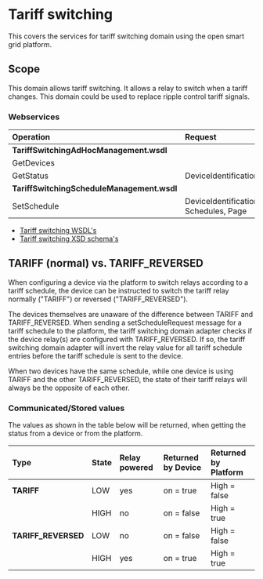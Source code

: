 # Tariff switching

This covers the services for tariff switching domain using the open smart grid platform.

## Scope

This domain allows tariff switching. It allows a relay to switch when a tariff changes. This domain could be used to replace ripple control tariff signals.

### Webservices

| **Operation** | **Request** | **Response** |
| :--- | :--- | :--- |
| **TariffSwitchingAdHocManagement.wsdl** |  |  |
| GetDevices |  |  |
| GetStatus | DeviceIdentification | Status |
| **TariffSwitchingScheduleManagement.wsdl** |  |  |
| SetSchedule | DeviceIdentification, Schedules, Page | - |

* [Tariff switching WSDL's](https://github.com/OSGP/open-smart-grid-platform/tree/development/osgp/shared/osgp-ws-tariffswitching/src/main/resources)
* [Tariff switching XSD schema's](https://github.com/OSGP/open-smart-grid-platform/tree/development/osgp/shared/osgp-ws-tariffswitching/src/main/resources/schemas)

## TARIFF \(normal\) vs. TARIFF\_REVERSED

When configuring a device via the platform to switch relays according to a tariff schedule, the device can be instructed to switch the tariff relay normally \("TARIFF"\) or reversed \("TARIFF\_REVERSED"\).

The devices themselves are unaware of the difference between TARIFF and TARIFF\_REVERSED. When sending a setScheduleRequest message for a tariff schedule to the platform, the tariff switching domain adapter checks if the device relay\(s\) are configured with TARIFF\_REVERSED. If so, the tariff switching domain adapter will invert the relay value for all tariff schedule entries before the tariff schedule is sent to the device.

When two devices have the same schedule, while one device is using TARIFF and the other TARIFF\_REVERSED, the state of their tariff relays will always be the opposite of each other.

### Communicated/Stored values

The values as shown in the table below will be returned, when getting the status from a device or from the platform.

| **Type** | **State** | **Relay powered** | **Returned by Device** | **Returned by Platform** |
| :--- | :--- | :--- | :--- | :--- |
| **TARIFF** | LOW | yes | on = true | High = false |
|  | HIGH | no | on = false | High = true |
| **TARIFF\_REVERSED** | LOW | no | on = false | High = false |
|  | HIGH | yes | on = true | High = true |

